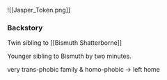 ![[Jasper_Token.png]]
<h3> Backstory </h3>

Twin sibling to [[Bismuth Shatterborne]]

Younger sibling to Bismuth by two minutes.

very trans-phobic family & homo-phobic -> left home



